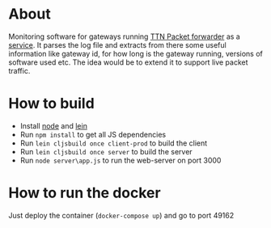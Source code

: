 # About
Monitoring software for gateways running [TTN Packet forwarder](https://github.com/TheThingsNetwork/packet_forwarder) as a [service](https://github.com/gonzalocasas/ic880a-gateway).
It parses the log file and extracts from there some useful information like gateway id, for how long is the gateway running, versions of software used etc.
The idea would be to extend it to support live packet traffic.

# How to build
* Install [node](https://nodejs.org/en/) and [lein](https://github.com/technomancy/leiningen)
* Run ```npm install``` to get all JS dependencies
* Run ```lein cljsbuild once client-prod``` to build the client
* Run ```lein cljsbuild once server``` to build the server
* Run ```node server\app.js``` to run the web-server on port 3000

# How to run the docker
Just deploy the container (```docker-compose up```) and go to port 49162
